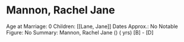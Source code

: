 # Mannon, Rachel Jane

Age at Marriage: 0
Children: [[Lane, Jane]]
Dates Approx.: No
Notable Figure: No
Summary: Mannon, Rachel Jane () ( yrs)
[B]  - [D]